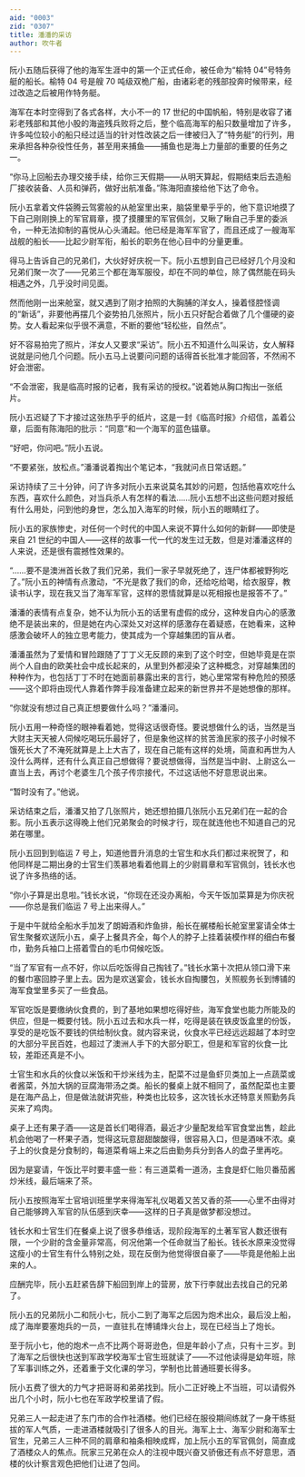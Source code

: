 ```yaml
---
aid: "0003"
zid: "0307"
title: 潘潘的采访
author: 吹牛者
---
```


阮小五随后获得了他的海军生涯中的第一个正式任命，被任命为“榆特 04”号特务艇的船长。榆特 04 号是艘 70 吨级双桅广船，由诸彩老的残部投奔时候带来，经过改造之后被用作特务艇。

海军在本时空得到了各式各样，大小不一的 17 世纪的中国帆船，特别是收容了诸彩老残部和其他小股的海盗残兵败将之后，整个临高海军的船只数量增加了许多，许多吨位较小的船只经过适当的针对性改装之后一律被归入了“特务艇”的行列，用来承担各种杂役性任务，甚至用来捕鱼——捕鱼也是海上力量部的重要的任务之一。

“你马上回船去办理交接手续，给你三天假期——从明天算起，假期结束后去造船厂接收装备、人员和弹药，做好出航准备。”陈海阳直接给他下达了命令。

阮小五拿着文件袋腾云驾雾般的从舱室里出来，脑袋里晕乎乎的，他下意识地摸了下自己刚刚换上的军官肩章，摸了摸腰里的军官佩剑，又瞅了瞅自己手里的委派令，一种无法抑制的喜悦从心头涌起。他已经是海军军官了，而且还成了一艘海军战舰的船长——比起少尉军衔，船长的职务在他心目中的分量更重。

得马上告诉自己的兄弟们，大伙好好庆祝一下。阮小五想到自己已经好几个月没和兄弟们聚一次了——兄弟三个都在海军服役，却在不同的单位，除了偶然能在码头相遇之外，几乎没时间见面。

然而他刚一出来舱室，就又遇到了刚才拍照的大胸脯的洋女人，操着怪腔怪调的“新话”，非要他再摆几个姿势拍几张照片，阮小五只好配合着做了几个僵硬的姿势。女人看起来似乎很不满意，不断的要他“轻松些，自然点”。

好不容易拍完了照片，洋女人又要求“采访”。阮小五不知道什么叫采访，女人解释说就是问他几个问题。阮小五马上说要问问题的话得首长批准才能回答，不然闹不好会泄密。

“不会泄密，我是临高时报的记者，我有采访的授权。”说着她从胸口掏出一张纸片。

阮小五迟疑了下才接过这张热乎乎的纸片，这是一封《临高时报》介绍信，盖着公章，后面有陈海阳的批示：“同意”和一个海军的蓝色锚章。

“好吧，你问吧。”阮小五说。

“不要紧张，放松点。”潘潘说着掏出个笔记本，“我就问点日常话题。”

采访持续了三十分钟，问了许多对阮小五来说莫名其妙的问题，包括他喜欢吃什么东西，喜欢什么颜色，对当兵杀人有怎样的看法……阮小五想不出这些问题对报纸有什么用处，问到他的身世，怎么加入海军的时候，阮小五的眼睛红了。

阮小五的家族惨史，对任何一个时代的中国人来说不算什么如何的新鲜——即使是来自 21 世纪的中国人——这样的故事一代一代的发生过无数，但是对潘潘这样的人来说，还是很有震撼性效果的。

“……要不是澳洲首长救了我们兄弟，我们一家子早就死绝了，连尸体都被野狗吃了。”阮小五的神情有点激动，“不光是救了我们的命，还给吃给喝，给衣服穿，教读书认字，现在我又当了海军军官，这样的恩情就算是以死相报也是报答不了。”

潘潘的表情有点复杂，她不认为阮小五的话里有虚假的成分，这种发自内心的感激绝不是装出来的，但是她在内心深处又对这样的感激存在着疑惑，在她看来，这种感激会破坏人的独立思考能力，使其成为一个穿越集团的盲从者。

潘潘虽然为了爱情和冒险跟随了丁丁义无反顾的来到了这个时空，但她毕竟是在崇尚个人自由的欧美社会中成长起来的，从里到外都浸染了这种概念，对穿越集团的种种作为，也包括丁丁不时在她面前暴露出来的言行，她心里常常有种危险的预感——这个即将由现代人靠着作弊手段准备建立起来的新世界并不是她想像的那样。

“你就没有想过自己真正想要做什么吗？”潘潘问。

阮小五用一种奇怪的眼神看着她，觉得这话很奇怪。要说想做什么的话，当然是当大财主天天被人伺候吃喝玩乐最好了，但是象他这样的贫苦渔民家的孩子小时候不饿死长大了不淹死就算是上上大吉了，现在自己能有这样的处境，简直和再世为人没什么两样，还有什么真正自己想做得？要说想做得，当然是当中尉、上尉这么一直当上去，再讨个老婆生几个孩子传宗接代，不过这话他不好意思说出来。

“暂时没有了。”他说。

采访结束之后，潘潘又拍了几张照片，她还想拍摄几张阮小五兄弟们在一起的合影。阮小五表示这得晚上他们兄弟聚会的时候才行，现在就连他也不知道自己的兄弟在哪里。

阮小五回到到临运 7 号上，知道他晋升消息的士官生和水兵们都过来祝贺了，和他同样是二期出身的士官生们羡慕地看着他肩上的少尉肩章和军官佩剑，钱长水也说了许多热络的话。

“你小子算是出息啦。”钱长水说，“你现在还没办离船，今天午饭加菜算是为你庆祝——你总是我们临运 7 号上出来得人。”

于是中午就给全船水手加发了朗姆酒和炸鱼排，船长在艉楼船长舱室里宴请全体士官生聚餐欢送阮小五，桌子上餐具齐全，每个人的脖子上挂着装模作样的细白布餐巾，勤务兵袖口上搭着雪白的毛巾伺候吃饭。

“当了军官有一点不好，你以后吃饭得自己掏钱了。”钱长水第十次把从领口滑下来的餐巾塞回脖子里上去。因为是欢送宴会，钱长水自掏腰包，关照舰务长到博铺的海军食堂里多买了一些食品。

军官吃饭是要缴纳伙食费的，到了基地如果想吃得好些，海军食堂也能力所能及的供应，但是一概要付钱。阮小五过去和水兵一样，吃得是装在铁皮饭盒里的份饭，享受的是吃饭不要钱的供给制伙食。就内容来说，伙食水平已经远远超越了本时空的大部分平民百姓，也超过了澳洲人手下的大部分职工，但是和军官的伙食一比较，差距还真是不小。

士官生和水兵的伙食以米饭和干炒米线为主，配菜不过是鱼虾贝类加上一点蔬菜或者酱菜，外加大锅的豆腐海带汤之类。船长的餐桌上就不相同了，虽然配菜也主要是在海产品上，但是做法就讲究些，种类也比较多，这次钱长水还特意关照勤务兵买来了鸡肉。

桌子上还有果子酒——这是首长们喝得酒，最近才少量配发给军官食堂出售，趁此机会他喝了一杯果子酒，觉得这玩意甜甜酸酸得，很容易入口，但是酒味不浓。桌子上的伙食是分食制的，每道菜肴端上来之后由勤务兵分到各人的盘子里再吃。

因为是宴请，午饭比平时要丰盛一些：有三道菜肴一道汤，主食是虾仁贻贝番茄酱炒米线，最后端来了茶。

阮小五按照海军士官培训班里学来得海军礼仪喝着又苦又香的茶——心里不由得对自己能够跨入军官的队伍感到庆幸——这样的日子真是做梦都没想过。

钱长水和士官生们在餐桌上说了很多恭维话，现阶段海军的土著军官人数还很有限，一个少尉的含金量非常高，何况他第一个任命就当了船长。钱长水原来没觉得这瘦小的士官生有什么特别之处，现在反倒为他觉得很自豪了——毕竟是他船上出来的人。

应酬完毕，阮小五赶紧告辞下船回到岸上的营房，放下行李就出去找自己的兄弟了。

阮小五的兄弟阮小二和阮小七，阮小二到了海军之后因为炮术出众，最后没上船，成了海岸要塞炮兵的一员，一直驻扎在博铺烽火台上，现在已经当上了炮长。

至于阮小七，他的炮术一点不比两个哥哥逊色，但是年龄小了点，只有十三岁。到了海军之后很快也送到军政学校海军士官生班就读了——不过他读得是幼年班，除了军事训练之外，还着重于文化课的学习，学制也比普通班要长得多。

阮小五费了很大的力气才把哥哥和弟弟找到。阮小二正好晚上不当班，可以请假外出几个小时，阮小七也在军政学校里请了假。

兄弟三人一起走进了东门市的合作社酒楼。他们已经在服役期间练就了一身干练挺拔的军人气质，一走进酒楼就吸引了很多人的目光。海军上士、海军少尉和海军士官生，兄弟三人三种不同的肩章和袖条相映成辉，加上阮小五的军官佩剑，简直成了酒楼众人的焦点。阮家三兄弟在众人的注视中既兴奋又骄傲还有点不好意思，酒楼的伙计察言观色把他们让进了包间。
